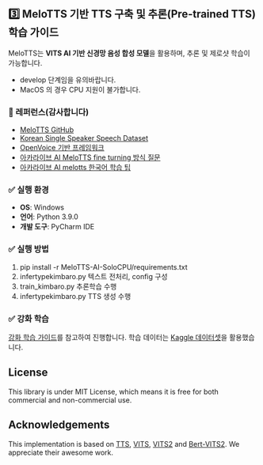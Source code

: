 ## 3️⃣ MeloTTS 기반 TTS 구축 및 추론(Pre-trained TTS) 학습 가이드

MeloTTS는 **VITS AI 기반 신경망 음성 합성 모델**을 활용하며, 추론 및 제로샷 학습이 가능합니다.
- develop 단계임을 유의바랍니다.
- MacOS 의 경우 CPU 지원이 불가합니다.

### 📌 레퍼런스(감사합니다)

- [MeloTTS GitHub](https://github.com/myshell-ai/MeloTTS)
- [Korean Single Speaker Speech Dataset](https://www.kaggle.com/datasets/bryanpark/korean-single-speaker-speech-dataset)
- [OpenVoice 기반 프레임워크](https://github.com/Nyan-SouthKorea/RealTime_zeroshot_TTS_ko)
- [아카라이브 AI MeloTTS fine turning 방식 질문](https://arca.live/b/aispeech/103703271)
- [아카라이브 AI melotts 한국어 학습 팁](https://arca.live/b/aispeech/103056950)

### ✅ 실행 환경

- **OS**: Windows
- **언어**: Python 3.9.0
- **개발 도구**: PyCharm IDE

### ✅ 실행 방법

1. pip install -r MeloTTS-AI-SoloCPU/requirements.txt
2. infertypekimbaro.py 텍스트 전처리, config 구성
3. train_kimbaro.py 추론학습 수행
4. infertypekimbaro.py TTS 생성 수행

### ✅ 강화 학습

[강화 학습 가이드](https://github.com/myshell-ai/MeloTTS/blob/main/docs/training.md)를 참고하여 진행합니다. 학습 데이터는 [Kaggle 데이터셋](https://www.kaggle.com/datasets/bryanpark/korean-single-speaker-speech-dataset)을 활용했습니다.


## License

This library is under MIT License, which means it is free for both commercial and non-commercial use.

## Acknowledgements

This implementation is based on [TTS](https://github.com/coqui-ai/TTS), [VITS](https://github.com/jaywalnut310/vits), [VITS2](https://github.com/daniilrobnikov/vits2) and [Bert-VITS2](https://github.com/fishaudio/Bert-VITS2). We appreciate their awesome work.
